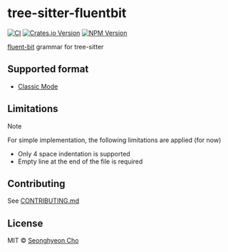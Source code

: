 # tree-sitter-fluentbit

[![CI](https://github.com/sh-cho/tree-sitter-fluentbit/actions/workflows/ci.yaml/badge.svg?branch=main)](https://github.com/sh-cho/tree-sitter-fluentbit/actions/workflows/ci.yaml)
[![Crates.io Version](https://img.shields.io/crates/v/tree-sitter-fluentbit?logo=rust)](https://crates.io/crates/tree-sitter-fluentbit)
[![NPM Version](https://img.shields.io/npm/v/tree-sitter-fluentbit?logo=npm&logoColor=white)
](https://www.npmjs.com/package/tree-sitter-fluentbit)

[fluent-bit](https://github.com/fluent/fluent-bit/) grammar for tree-sitter

## Supported format
- [Classic Mode](https://docs.fluentbit.io/manual/administration/configuring-fluent-bit/classic-mode)

## Limitations
> [!NOTE]
> For simple implementation, the following limitations are applied (for now)

- Only 4 space indentation is supported
- Empty line at the end of the file is required

## Contributing
See [CONTRIBUTING.md](./CONTRIBUTING.md)

## License
MIT © [Seonghyeon Cho](https://github.com/sh-cho)
